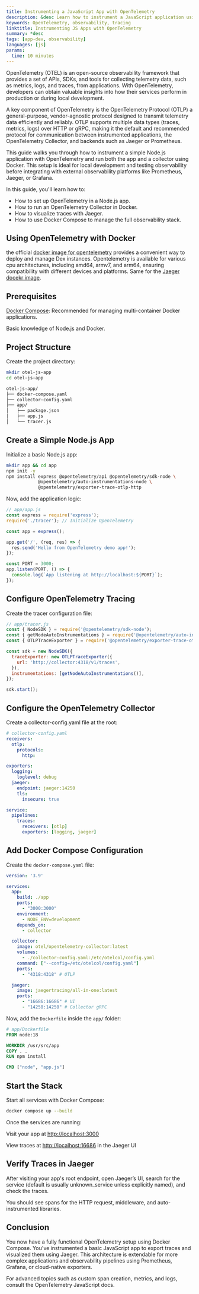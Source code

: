 ```yaml
---
title: Instrumenting a JavaScript App with OpenTelemetry
description: &desc Learn how to instrument a JavaScript application using OpenTelemetry in a Dockerized environment.
keywords: OpenTelemetry, observability, tracing
linktitle: Instrumenting JS Apps with OpenTelemetry
summary: *desc
tags: [app-dev, observability]
languages: [js]
params:
  time: 10 minutes
---
```


OpenTelemetry (OTEL) is an open-source observability framework that provides a set of APIs, SDKs, and tools for collecting telemetry data, such as metrics, logs, and traces, from applications. With OpenTelemetry, developers can obtain valuable insights into how their services perform in production or during local development.

A key component of OpenTelemetry is the OpenTelemetry Protocol (OTLP) a general-purpose, vendor-agnostic protocol designed to transmit telemetry data efficiently and reliably. OTLP supports multiple data types (traces, metrics, logs) over HTTP or gRPC, making it the default and recommended protocol for communication between instrumented applications, the OpenTelemetry Collector, and backends such as Jaeger or Prometheus.

This guide walks you through how to instrument a simple Node.js application with OpenTelemetry and run both the app and a collector using Docker. This setup is ideal for local development and testing observability before integrating with external observability platforms like Prometheus, Jaeger, or Grafana.

In this guide, you'll learn how to:

- How to set up OpenTelemetry in a Node.js app.
- How to run an OpenTelemetry Collector in Docker.
- How to visualize traces with Jaeger.
- How to use Docker Compose to manage the full observability stack.

## Using OpenTelemetry with Docker

the official [docker image for opentelemetry](https://hub.docker.com/r/otel/opentelemetry-collector-contrib) provides a convenient way to deploy and manage Dex instances. Opentelemetry is available for various cpu architectures, including amd64, armv7, and arm64, ensuring compatibility with different devices and platforms. Same for the [Jaeger docekr image](https://hub.docker.com/r/jaegertracing/jaeger).

## Prerequisites

[Docker Compose](/compose/): Recommended for managing multi-container Docker applications.

Basic knowledge of Node.js and Docker.

## Project Structure

Create the project directory:
```bash
mkdir otel-js-app
cd otel-js-app
```

```bash
otel-js-app/
├── docker-compose.yaml
├── collector-config.yaml
├── app/
│   ├── package.json
│   ├── app.js
│   └── tracer.js
```

## Create a Simple Node.js App

Initialize a basic Node.js app:

```bash
mkdir app && cd app
npm init -y
npm install express @opentelemetry/api @opentelemetry/sdk-node \
            @opentelemetry/auto-instrumentations-node \
            @opentelemetry/exporter-trace-otlp-http
```

Now, add the application logic:

```js
// app/app.js
const express = require('express');
require('./tracer'); // Initialize OpenTelemetry

const app = express();

app.get('/', (req, res) => {
  res.send('Hello from OpenTelemetry demo app!');
});

const PORT = 3000;
app.listen(PORT, () => {
  console.log(`App listening at http://localhost:${PORT}`);
});
```

## Configure OpenTelemetry Tracing

Create the tracer configuration file:

```js
// app/tracer.js
const { NodeSDK } = require('@opentelemetry/sdk-node');
const { getNodeAutoInstrumentations } = require('@opentelemetry/auto-instrumentations-node');
const { OTLPTraceExporter } = require('@opentelemetry/exporter-trace-otlp-http');

const sdk = new NodeSDK({
  traceExporter: new OTLPTraceExporter({
    url: 'http://collector:4318/v1/traces',
  }),
  instrumentations: [getNodeAutoInstrumentations()],
});

sdk.start();
```

## Configure the OpenTelemetry Collector

Create a collector-config.yaml file at the root:

```yaml
# collector-config.yaml
receivers:
  otlp:
    protocols:
      http:

exporters:
  logging:
    loglevel: debug
  jaeger:
    endpoint: jaeger:14250
    tls:
      insecure: true

service:
  pipelines:
    traces:
      receivers: [otlp]
      exporters: [logging, jaeger]
```

## Add Docker Compose Configuration

Create the `docker-compose.yaml` file:

```yaml
version: '3.9'

services:
  app:
    build: ./app
    ports:
      - "3000:3000"
    environment:
      - NODE_ENV=development
    depends_on:
      - collector

  collector:
    image: otel/opentelemetry-collector:latest
    volumes:
      - ./collector-config.yaml:/etc/otelcol/config.yaml
    command: ["--config=/etc/otelcol/config.yaml"]
    ports:
      - "4318:4318" # OTLP

  jaeger:
    image: jaegertracing/all-in-one:latest
    ports:
      - "16686:16686" # UI
      - "14250:14250" # Collector gRPC
```

Now, add the `Dockerfile` inside the `app/` folder:

```dockerfile
# app/Dockerfile
FROM node:18

WORKDIR /usr/src/app
COPY . .
RUN npm install

CMD ["node", "app.js"]
```

## Start the Stack

Start all services with Docker Compose:

```bash
docker compose up --build
```

Once the services are running:

Visit your app at [http://localhost:3000](http://localhost:3000)

View traces at [http://localhost:16686](http://localhost:16686) in the Jaeger UI

## Verify Traces in Jaeger

After visiting your app's root endpoint, open Jaeger’s UI, search for the service (default is usually unknown_service unless explicitly named), and check the traces.

You should see spans for the HTTP request, middleware, and auto-instrumented libraries.

## Conclusion

You now have a fully functional OpenTelemetry setup using Docker Compose. You've instrumented a basic JavaScript app to export traces and visualized them using Jaeger. This architecture is extendable for more complex applications and observability pipelines using Prometheus, Grafana, or cloud-native exporters.

For advanced topics such as custom span creation, metrics, and logs, consult the OpenTelemetry JavaScript docs.

